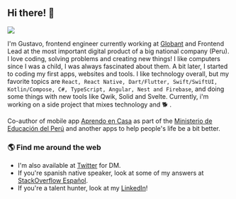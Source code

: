 ## Hi there! 👋

![](https://img.shields.io/github/stars/gugadev?style=social)

I'm Gustavo, frontend engineer currently working at [Globant](https://globant.com) and Frontend Lead at the most important digital product of a big national company (Peru). I love coding, solving problems and creating new things! I like computers since I was a child, I was always fascinated about them. A bit later, I started to coding my first apps, websites and tools. I like technology overall, but my favorite topics are `React, React Native, Dart/Flutter, Swift/SwiftUI, Kotlin/Compose, C#, TypeScript, Angular, Nest and Firebase`, and doing some things with new tools like Qwik, Solid and Svelte. Currently, i'm working on a side project that mixes technology and 🐕 .

Co-author of mobile app [Aprendo en Casa](https://play.google.com/store/apps/details?id=pe.gob.minedu.aprendoencasa) as part of the [Ministerio de Educación del Perú](https://www.gob.pe/minedu) and another apps to help people's life be a bit better.

### 🌎 Find me around the web 

- I'm also available at [Twitter](https://twitter.com/gugadev) for DM.
- If you're spanish native speaker, look at some of my answers at [StackOverflow Español](https://es.stackoverflow.com/users/26302/gugadev?tab=answers).
- If you're a talent hunter, look at my [LinkedIn](https://www.linkedin.com/in/gugadev/)!
